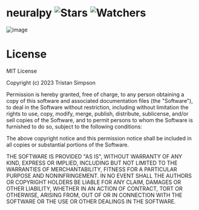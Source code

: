 # neuralpy ![Stars](https://img.shields.io/github/stars/realTristan/neuralpy?color=brightgreen) ![Watchers](https://img.shields.io/github/watchers/realTristan/neuralpy?label=Watchers)
![image](https://github.com/realTristan/neuralpy/assets/75189508/a0913bc8-7eb9-4db1-a2b8-8c696e5cfb86)

# License 
MIT License

Copyright (c) 2023 Tristan Simpson

Permission is hereby granted, free of charge, to any person obtaining a copy
of this software and associated documentation files (the "Software"), to deal
in the Software without restriction, including without limitation the rights
to use, copy, modify, merge, publish, distribute, sublicense, and/or sell
copies of the Software, and to permit persons to whom the Software is
furnished to do so, subject to the following conditions:

The above copyright notice and this permission notice shall be included in all
copies or substantial portions of the Software.

THE SOFTWARE IS PROVIDED "AS IS", WITHOUT WARRANTY OF ANY KIND, EXPRESS OR
IMPLIED, INCLUDING BUT NOT LIMITED TO THE WARRANTIES OF MERCHANTABILITY,
FITNESS FOR A PARTICULAR PURPOSE AND NONINFRINGEMENT. IN NO EVENT SHALL THE
AUTHORS OR COPYRIGHT HOLDERS BE LIABLE FOR ANY CLAIM, DAMAGES OR OTHER
LIABILITY, WHETHER IN AN ACTION OF CONTRACT, TORT OR OTHERWISE, ARISING FROM,
OUT OF OR IN CONNECTION WITH THE SOFTWARE OR THE USE OR OTHER DEALINGS IN THE
SOFTWARE.

